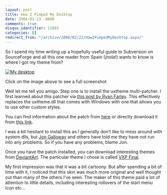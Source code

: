 ```yaml
---
layout: post
title: How I Pimped My Desktop
date: 2006-02-23 -0800
comments: true
disqus_identifier: 11865
categories: []
redirect_from: "/archive/2006/02/22/HowIPimpedMyDesktop.aspx/"
---
```


So I spend my time writing up a hopefully useful guide to Subversion on
SourceForge and all this one reader from Spain (¡hola!) wants to know is
where I got my theme from?

[![My
desktop](https://haacked.com/images/MyDesktop_Small.png)](https://haacked.com/images/MyDesktop_Big.png)

Click on the image above to see a full screenshot

Well let me tell you amigo. Step one is to install the uxtheme
multi-patcher. I first learned about this patcher via [this post by Ryan
Farley](http://ryanfarley.com/blog/archive/2006/01/11/14992.aspx?Pending=true "Pimping a Desktop").
This effectively replaces the uxtheme.dll that comes with Windows with
one that allows you to use other custom styles.

You can find information about the patch from
[here](http://themes.belchfire.net/index.php?showtopic=8767 "Neowin.net uxtheme patch")
or directly download it from [this
link](http://www.llbbl.com/data/nw_uxpatcher.zip "UXTheme patch").

I was a bit hesitant to install this as I generally don’t like to mess
around with system dlls, but [Jon
Galloway](http://weblogs.asp.net/jgalloway/ "Jon Galloway's Blog") and
others have told me they have not run into any problems. So if you have
any problems, blame Jon.

Once you have the patch installed, you can download interesting themes
from
[DeviantArt](http://www.deviantart.com/ "A site full of windows customizations").
The particular theme I chose is called [VXP
Final](http://www.deviantart.com/deviation/23231403/ "VXP Final Theme").

My first impression was that it was a bit cartoony. But after spending a
bit of time with it, I noticed that this skin was much more original and
well thought out than many of the others I’ve seen. The maker of this
theme paid a lot of attention to little details, including interesting
rollovers of the start menu icon etc...

